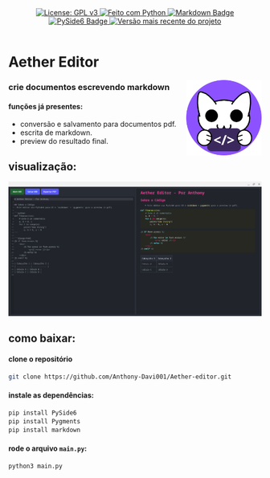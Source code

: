 <div align="center">
    <a href="https://www.gnu.org/licenses/gpl-3.0">
        <img alt="License: GPL v3" src="https://img.shields.io/badge/License-GPLv3-4c1.svg" />
    </a>
    <a href="https://docs.python.org/3/">
        <img alt="Feito com Python" src="https://img.shields.io/badge/Python-3776AB?style=flat&logo=python&logoColor=white" />
    </a>
    <a href="https://www.markdownguide.org/basic-syntax/">
        <img alt="Markdown Badge" src="https://img.shields.io/badge/-Markdown-000000?style=flat&logo=markdown&logoColor=white" />
    </a><br>
    <a href="https://doc.qt.io/qtforpython-6/">
        <img alt="PySide6 Badge" src="https://img.shields.io/badge/-PySide6-41CD52?style=flat&logo=qt&logoColor=white" />
    </a>
    <a href="https://github.com/SeuNome/MeuProjetoLegal/releases">
        <img src="https://img.shields.io/github/v/tag/Anthony-Davi001/Aether-editor?sort=semver&label=version&logo=github&logoColor=white" alt="Versão mais recente do projeto" />
    </a>
</div>
<br>

# Aether Editor

<img src="aether_icon.png" width=150px  align="right">

### crie documentos escrevendo markdown

#### funções já presentes:

- conversão e salvamento para documentos pdf.
- escrita de markdown.
- preview do resultado final.

## visualização:

![visualização do app](preview.png)

## como baixar:

#### clone o repositório

```bash
git clone https://github.com/Anthony-Davi001/Aether-editor.git
```
#### instale as dependências:

```bash
pip install PySide6
pip install Pygments
pip install markdown
```

#### rode o arquivo `main.py`:

```
python3 main.py
```

